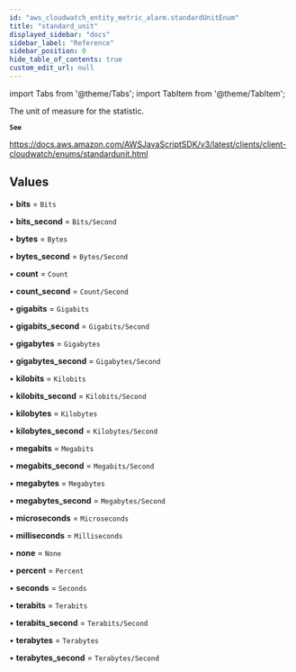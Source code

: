 ```yaml
---
id: "aws_cloudwatch_entity_metric_alarm.standardUnitEnum"
title: "standard_unit"
displayed_sidebar: "docs"
sidebar_label: "Reference"
sidebar_position: 0
hide_table_of_contents: true
custom_edit_url: null
---
```


import Tabs from '@theme/Tabs';
import TabItem from '@theme/TabItem';

The unit of measure for the statistic.

**`See`**

https://docs.aws.amazon.com/AWSJavaScriptSDK/v3/latest/clients/client-cloudwatch/enums/standardunit.html

## Values

• **bits** = `Bits`

• **bits\_second** = `Bits/Second`

• **bytes** = `Bytes`

• **bytes\_second** = `Bytes/Second`

• **count** = `Count`

• **count\_second** = `Count/Second`

• **gigabits** = `Gigabits`

• **gigabits\_second** = `Gigabits/Second`

• **gigabytes** = `Gigabytes`

• **gigabytes\_second** = `Gigabytes/Second`

• **kilobits** = `Kilobits`

• **kilobits\_second** = `Kilobits/Second`

• **kilobytes** = `Kilobytes`

• **kilobytes\_second** = `Kilobytes/Second`

• **megabits** = `Megabits`

• **megabits\_second** = `Megabits/Second`

• **megabytes** = `Megabytes`

• **megabytes\_second** = `Megabytes/Second`

• **microseconds** = `Microseconds`

• **milliseconds** = `Milliseconds`

• **none** = `None`

• **percent** = `Percent`

• **seconds** = `Seconds`

• **terabits** = `Terabits`

• **terabits\_second** = `Terabits/Second`

• **terabytes** = `Terabytes`

• **terabytes\_second** = `Terabytes/Second`
